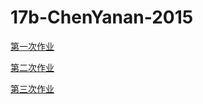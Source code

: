 # 17b-ChenYanan-2015
[第一次作业](https://github.com/m-L-0/17b-ChenYanan-2015/tree/master/FashionMNIST%20Challenge)

[第二次作业](https://github.com/m-L-0/17b-ChenYanan-2015/tree/master/Vehicle_License_Plate_Recognition)

[第三次作业](https://github.com/m-L-0/17b-ChenYanan-2015/tree/master/CaptchaRecognition)
